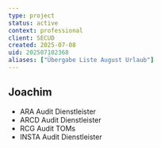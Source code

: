 ```yaml
---
type: project
status: active
context: professional
client: SECUD
created: 2025-07-08
uid: 202507102368
aliases: ["Übergabe Liste August Urlaub"]
---
```


## Joachim
- ARA Audit Dienstleister
- ARCD Audit Dienstleister
- RCG Audit TOMs
- INSTA Audit Dienstleister
